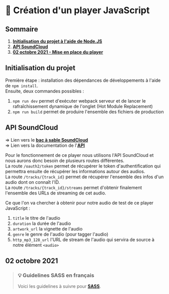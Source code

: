 # 🚀 Création d'un player JavaScript

## Sommaire
1. [**Initialisation du projet à l'aide de Node.JS**](#initialisation-du-projet)
2. [**API SoundCloud**](#api-soundcloud)
3. [**02 octobre 2021 - Mise en place du player**](#02-octobre-2021)

## Initialisation du projet

Première étape : installation des dépendances de développements à l'aide de `npm install`.  
Ensuite, deux commandes possibles : 
1. `npm run dev` permet d'exécuter webpack serveur et de lancer le rafraîchissement dynamique de l'onglet (Hot Module Replacement)
2. `npm run build` permet de produire l'ensemble des fichiers de production

## API SoundCloud

=> Lien vers le [**bac à sable SoundCloud**](https://developers.soundcloud.com/docs/api/explorer/open-api)  
=> Lien vers la documentation de l'[**API**](https://developers.soundcloud.com/docs/api/guide)

Pour le fonctionnement de ce player nous utilisons l'API SoundCloud et nous aurons donc besoin de plusieurs routes différentes.  
La route `​/oauth2​/token` permet de récupérer le token d'authentification qui permettra ensuite de récupérer les informations autour 
des audios.  
La route `​/tracks​/{track_id}` permet de récupérer l'ensemble des infos d'un audio dont on connaît l'ID.  
La route `​/tracks​/{track_id}​/streams` permet d'obtenir finalement l'ensemble des URLs de streaming de cet audio.  

Ce que l'on va chercher à obtenir pour notre audio de test de ce player JavaScript : 
1. `title` le titre de l'audio
2. `duration` la durée de l'audio 
3. `artwork_url` la vignette de l'audio
4. `genre` le genre de l'audio (pour tagger l'audio)
5. `http_mp3_128_url` l'URL de stream de l'audio qui servira de source à notre élément `<audio>` 

## 02 octobre 2021



> ### 💡 Guidelines SASS en français
> Voici les guidelines à suivre pour [**SASS**](https://sass-guidelin.es/fr/).